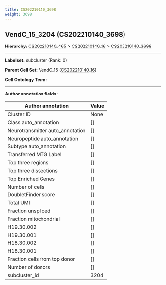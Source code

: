 ```yaml
---
title: CS202210140_3698
weight: 3698
---
```

## VendC_15_3204 (CS202210140_3698)
<b>Hierarchy: </b>
[CS202210140_465](https://purl.brain-bican.org/taxonomy/CS202210140#CS202210140_465) >
[CS202210140_16](https://purl.brain-bican.org/taxonomy/CS202210140#CS202210140_16) >
[CS202210140_3698](https://purl.brain-bican.org/taxonomy/CS202210140#CS202210140_3698)

---


**Labelset:** subcluster (Rank: 0)

**Parent Cell Set:** VendC_15 ([CS202210140_16](https://purl.brain-bican.org/taxonomy/CS202210140#CS202210140_16))



**Cell Ontology Term:** 

[MARKER GENES.]: #


---

[TRANSFERRED ANNOTATIONS.]: #


[AUTHOR ANNOTATION FIELDS.]: #


**Author annotation fields:**

| Author annotation | Value |
|-------------------|-------|
|Cluster ID|None|
|Class auto_annotation|[]|
|Neurotransmitter auto_annotation|[]|
|Neuropeptide auto_annotation|[]|
|Subtype auto_annotation|[]|
|Transferred MTG Label|[]|
|Top three regions|[]|
|Top three dissections|[]|
|Top Enriched Genes|[]|
|Number of cells|[]|
|DoubletFinder score|[]|
|Total UMI|[]|
|Fraction unspliced|[]|
|Fraction mitochondrial|[]|
|H19.30.002|[]|
|H19.30.001|[]|
|H18.30.002|[]|
|H18.30.001|[]|
|Fraction cells from top donor|[]|
|Number of donors|[]|
|subcluster_id|3204|
